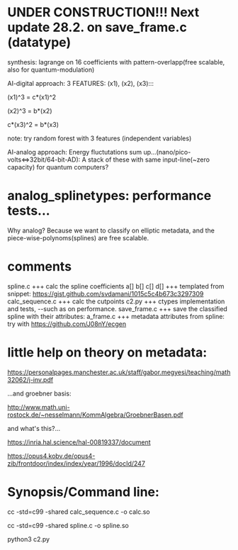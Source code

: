# UNDER CONSTRUCTION!!! Next update 28.2. on save_frame.c (datatype)
synthesis: lagrange on 16 coefficients with pattern-overlapp(free scalable, also for quantum-modulation)


AI-digital approach: 3 FEATURES: (x1), (x2), (x3):::

(x1)^3   =  c*(x1)^2

(x2)^3   =  b*(x2)

c*(x3)^2 = b*(x3)

note: try random forest with 3 features (independent variables)

AI-analog approach: Energy fluctutations sum up...(nano/pico-volts<=>32bit/64-bit-AD): A stack of these with same input-line(~zero capacity) for quantum computers?

# analog_splinetypes: performance tests...
Why analog? Because we want to classify on elliptic metadata, and the piece-wise-polynoms(splines) are free scalable. 
# comments
spline.c +++ calc the spline coefficients a[] b[] c[] d[] +++ templated from snippet: https://gist.github.com/svdamani/1015c5c4b673c3297309 
calc_sequence.c +++ calc the cutpoints 
c2.py +++ ctypes implementation and tests, --such as on performance. 
save_frame.c +++ save the classified spline with their attributes: 
a_frame.c +++ metadata attributes from spline: try with https://github.com/J08nY/ecgen
# little help on theory on metadata:
https://personalpages.manchester.ac.uk/staff/gabor.megyesi/teaching/math32062/j-inv.pdf

...and groebner basis:

http://www.math.uni-rostock.de/~nesselmann/KommAlgebra/GroebnerBasen.pdf

and what's this?...

https://inria.hal.science/hal-00819337/document

https://opus4.kobv.de/opus4-zib/frontdoor/index/index/year/1996/docId/247
# Synopsis/Command line:
cc -std=c99 -shared calc_sequence.c -o calc.so

cc -std=c99 -shared spline.c -o spline.so

python3 c2.py
